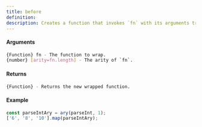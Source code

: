 ```yaml
---
title: before
definition: 
description: Creates a function that invokes `fn` with its arguments transformed.
---
```



#### Arguments


```bash
{Function} fn - The function to wrap.
{number} [arity=fn.length] - The arity of `fn`.
```


#### Returns


```bash
{Function} - Returns the new wrapped function.
```


#### Example


```ts
const parseIntAry = ary(parseInt, 1);['6', '8', '10'].map(parseIntAry);
```